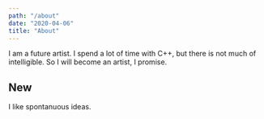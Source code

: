 ```yaml
---
path: "/about"
date: "2020-04-06"
title: "About"
---
```



I am a future artist. I spend a lot of time with C++, but there is not much of intelligible. So I will become an artist, I promise.

## New

I like spontanuous ideas.